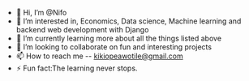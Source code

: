 - 👋 Hi, I’m @Nifo
- 👀 I’m interested in, Economics, Data science, Machine learning and backend web development with Django
- 🌱 I’m currently learning more about all the things listed above
- 💞️ I’m looking to collaborate on fun and interesting projects
- 📫 How to reach me -- kikiopeawotile@gmail.com
- ⚡ Fun fact:The learning never stops.

<!---
SleepyShinigami/SleepyShinigami is a ✨ special ✨ repository because its `README.md` (this file) appears on your GitHub profile.
You can click the Preview link to take a look at your changes.
--->
